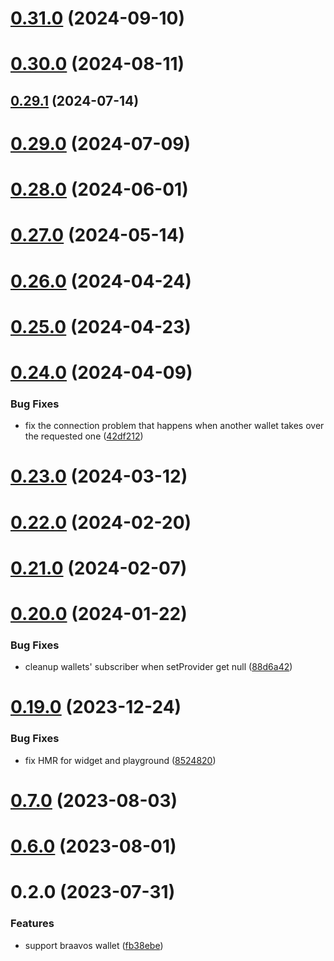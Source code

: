 # [0.31.0](https://github.com/rango-exchange/rango-client/compare/provider-braavos@0.30.0...provider-braavos@0.31.0) (2024-09-10)



# [0.30.0](https://github.com/rango-exchange/rango-client/compare/provider-braavos@0.29.1...provider-braavos@0.30.0) (2024-08-11)



## [0.29.1](https://github.com/rango-exchange/rango-client/compare/provider-braavos@0.29.0...provider-braavos@0.29.1) (2024-07-14)



# [0.29.0](https://github.com/rango-exchange/rango-client/compare/provider-braavos@0.27.0...provider-braavos@0.29.0) (2024-07-09)



# [0.28.0](https://github.com/rango-exchange/rango-client/compare/provider-braavos@0.27.0...provider-braavos@0.28.0) (2024-06-01)



# [0.27.0](https://github.com/rango-exchange/rango-client/compare/provider-braavos@0.26.0...provider-braavos@0.27.0) (2024-05-14)



# [0.26.0](https://github.com/rango-exchange/rango-client/compare/provider-braavos@0.25.0...provider-braavos@0.26.0) (2024-04-24)



# [0.25.0](https://github.com/rango-exchange/rango-client/compare/provider-braavos@0.24.0...provider-braavos@0.25.0) (2024-04-23)



# [0.24.0](https://github.com/rango-exchange/rango-client/compare/provider-braavos@0.23.0...provider-braavos@0.24.0) (2024-04-09)


### Bug Fixes

* fix the connection problem that happens when another wallet takes over the requested one ([42df212](https://github.com/rango-exchange/rango-client/commit/42df2120aadd84c95045b0bf76844c19305fb59a))



# [0.23.0](https://github.com/rango-exchange/rango-client/compare/provider-braavos@0.22.0...provider-braavos@0.23.0) (2024-03-12)



# [0.22.0](https://github.com/rango-exchange/rango-client/compare/provider-braavos@0.21.0...provider-braavos@0.22.0) (2024-02-20)



# [0.21.0](https://github.com/rango-exchange/rango-client/compare/provider-braavos@0.20.0...provider-braavos@0.21.0) (2024-02-07)



# [0.20.0](https://github.com/rango-exchange/rango-client/compare/provider-braavos@0.19.0...provider-braavos@0.20.0) (2024-01-22)


### Bug Fixes

* cleanup wallets' subscriber when setProvider get null ([88d6a42](https://github.com/rango-exchange/rango-client/commit/88d6a423c49b34b3d9ff567e22df36c3b009bb76))



# [0.19.0](https://github.com/rango-exchange/rango-client/compare/provider-braavos@0.17.0...provider-braavos@0.19.0) (2023-12-24)


### Bug Fixes

* fix HMR for widget and playground ([8524820](https://github.com/rango-exchange/rango-client/commit/8524820f10cf0b8921f3db0c4f620ff98daa4103))



# [0.7.0](https://github.com/rango-exchange/rango-client/compare/provider-braavos@0.6.0...provider-braavos@0.7.0) (2023-08-03)



# [0.6.0](https://github.com/rango-exchange/rango-client/compare/provider-braavos@0.5.0...provider-braavos@0.6.0) (2023-08-01)



# 0.2.0 (2023-07-31)


### Features

* support braavos wallet ([fb38ebe](https://github.com/rango-exchange/rango-client/commit/fb38ebef00a33b92cabf506c88ef83d8c77cce84))



